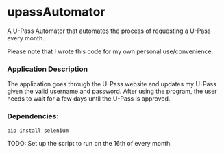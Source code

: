 # upassAutomator
A U-Pass Automator that automates the process of requesting a U-Pass every month.

Please note that I wrote this code for my own personal use/convenience. 

### Application Description
The application goes through the U-Pass website and updates my U-Pass given the valid username and password.
After using the program, the user needs to wait for a few days until the U-Pass is approved.

### Dependencies:

`pip install selenium`

TODO: 
Set up the script to run on the 16th of every month.
